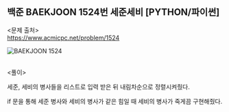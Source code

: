 ## 백준 BAEKJOON 1524번 세준세비 [PYTHON/파이썬]

<문제 출처><br>
https://www.acmicpc.net/problem/1524

![BAEKJOON 1524](https://blog.kakaocdn.net/dn/5OVnC/btrOtHFkAvg/QkldUa5EVjHcFwTEjrVfP1/img.png)

<br>
<풀이><br>

세준, 세비의 병사들을 리스트로 입력 받은 뒤 내림차순으로 정렬시켜줬다.

if 문을 통해 세준 병사와 세비의 병사가 같은 힘일 때 세비의 병사가 죽게끔 구현해줬다.
